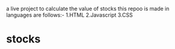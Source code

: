 a live project to calculate the value of stocks
this repoo is made in languages are follows:-
1.HTML
2.Javascript
3.CSS


# stocks
